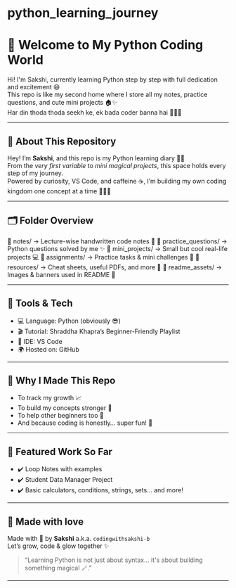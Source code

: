 # python_learning_journey

# 💖 Welcome to My Python Coding World

Hi! I'm Sakshi, currently learning Python step by step with full dedication and excitement 😄  
This repo is like my second home where I store all my notes, practice questions, and cute mini projects 🏠✨  
Har din thoda thoda seekh ke, ek bada coder banna hai 👩‍💻🔥

---

## 📌 About This Repository

Hey! I’m **Sakshi**, and this repo is my Python learning diary 📒✨  
From the *very first variable* to *mini magical projects*, this space holds every step of my journey.  
Powered by curiosity, VS Code, and caffeine ☕, I’m building my own coding kingdom one concept at a time 👩‍💻👑

---

## 🗂️ Folder Overview

📁 notes/ → Lecture-wise handwritten code notes 📝
📁 practice_questions/ → Python questions solved by me ✨
📁 mini_projects/ → Small but cool real-life projects 💻
📁 assignments/ → Practice tasks & mini challenges 🎯
📁 resources/ → Cheat sheets, useful PDFs, and more 🧠
📁 readme_assets/ → Images & banners used in README 🌈


---

## 🚀 Tools & Tech

- 💻 Language: Python (obviously 😎)  
- 🎬 Tutorial: Shraddha Khapra’s Beginner-Friendly Playlist  
- 🧠 IDE: VS Code  
- 🌍 Hosted on: GitHub  

---

## 🧁 Why I Made This Repo

- To track my growth 📈  
- To build my concepts stronger 💪  
- To help other beginners too 🤝  
- And because coding is honestly… super fun! 💜

---

## 🌟 Featured Work So Far

- ✔️ Loop Notes with examples  
- ✔️ Student Data Manager Project  
- ✔️ Basic calculators, conditions, strings, sets... and more!

---

## 🫶 Made with love

Made with 💖 by **Sakshi** a.k.a. `codingwithsakshi-b`  
Let’s grow, code & glow together ✨  

> “Learning Python is not just about syntax… it's about building something magical 🪄.”  

---


